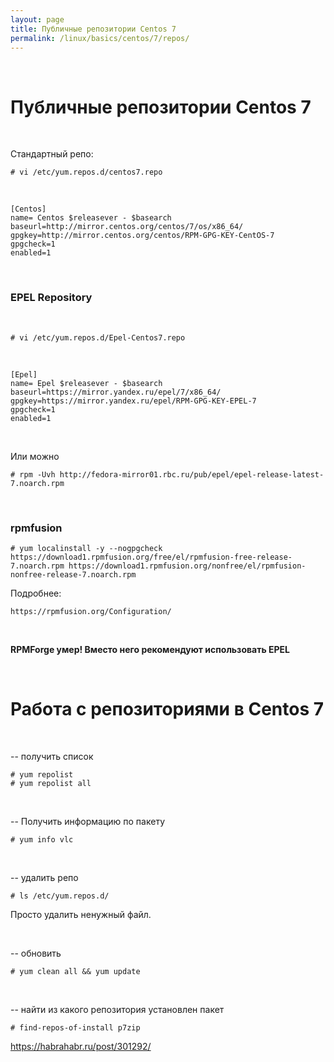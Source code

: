 ```yaml
---
layout: page
title: Публичные репозитории Centos 7
permalink: /linux/basics/centos/7/repos/
---
```


<br/>

# Публичные репозитории Centos 7


<br/>

Стандартный репо:

    # vi /etc/yum.repos.d/centos7.repo

<br/>

    [Centos]
    name= Centos $releasever - $basearch
    baseurl=http://mirror.centos.org/centos/7/os/x86_64/
    gpgkey=http://mirror.centos.org/centos/RPM-GPG-KEY-CentOS-7
    gpgcheck=1
    enabled=1


<br/>


### EPEL Repository

<br/>

    # vi /etc/yum.repos.d/Epel-Centos7.repo

<br/>

    [Epel]
    name= Epel $releasever - $basearch
    baseurl=https://mirror.yandex.ru/epel/7/x86_64/
    gpgkey=https://mirror.yandex.ru/epel/RPM-GPG-KEY-EPEL-7
    gpgcheck=1
    enabled=1


<br/>

Или можно

    # rpm -Uvh http://fedora-mirror01.rbc.ru/pub/epel/epel-release-latest-7.noarch.rpm

<br/>

### rpmfusion

    # yum localinstall -y --nogpgcheck https://download1.rpmfusion.org/free/el/rpmfusion-free-release-7.noarch.rpm https://download1.rpmfusion.org/nonfree/el/rpmfusion-nonfree-release-7.noarch.rpm


Подробнее:

    https://rpmfusion.org/Configuration/


<br/>

**RPMForge умер! Вместо него рекомендуют использовать EPEL**



<br/>

# Работа с репозиториями в Centos 7

<br/>

-- получить список

    # yum repolist
    # yum repolist all

<br/>

-- Получить информацию по пакету

    # yum info vlc


<br/>

-- удалить репо

    # ls /etc/yum.repos.d/

Просто удалить ненужный файл.

<br/>

-- обновить

    # yum clean all && yum update


<br/>

-- найти из какого репозитория установлен пакет

    # find-repos-of-install p7zip


https://habrahabr.ru/post/301292/
